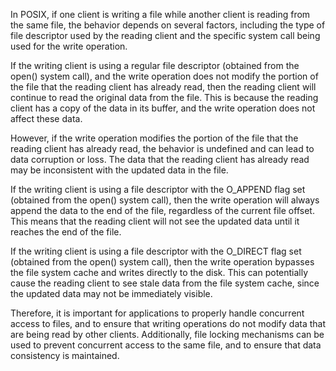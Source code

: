 In POSIX, if one client is writing a file while another client is reading from the same file, the behavior depends on
several factors, including the type of file descriptor used by the reading client and the specific system call being
used for the write operation.

If the writing client is using a regular file descriptor (obtained from the open() system call), and the write operation
does not modify the portion of the file that the reading client has already read, then the reading client will continue
to read the original data from the file. This is because the reading client has a copy of the data in its buffer, and
the write operation does not affect these data.

However, if the write operation modifies the portion of the file that the reading client has already read, the behavior
is undefined and can lead to data corruption or loss. The data that the reading client has already read may be
inconsistent with the updated data in the file.

If the writing client is using a file descriptor with the O_APPEND flag set (obtained from the open() system call), then
the write operation will always append the data to the end of the file, regardless of the current file offset. This
means that the reading client will not see the updated data until it reaches the end of the file.

If the writing client is using a file descriptor with the O_DIRECT flag set (obtained from the open() system call), then
the write operation bypasses the file system cache and writes directly to the disk. This can potentially cause the
reading client to see stale data from the file system cache, since the updated data may not be immediately visible.

Therefore, it is important for applications to properly handle concurrent access to files, and to ensure that writing 
operations do not modify data that are being read by other clients. Additionally, file locking mechanisms can be used to
prevent concurrent access to the same file, and to ensure that data consistency is maintained.
